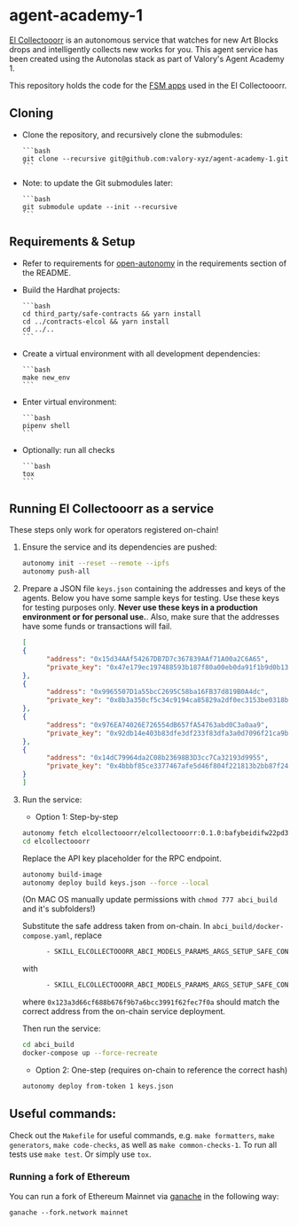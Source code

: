 
# agent-academy-1

[El Collectooorr](https://www.elcollectooorr.art/) is an autonomous service that watches for new Art Blocks drops and intelligently collects new works for you. This agent service has been created using the Autonolas stack as part of Valory's Agent Academy 1.

This repository holds the code for the [FSM apps](https://docs.autonolas.network/fsm_app_introduction) used in the El Collectooorr.

## Cloning

- Clone the repository, and recursively clone the submodules:

      ```bash
      git clone --recursive git@github.com:valory-xyz/agent-academy-1.git
      ```

- Note: to update the Git submodules later:

      ```bash
      git submodule update --init --recursive
      ```

## Requirements & Setup

- Refer to requirements for [open-autonomy](https://github.com/valory-xyz/open-autonomy) in the requirements section of the README.

- Build the Hardhat projects:

      ```bash
      cd third_party/safe-contracts && yarn install
      cd ../contracts-elcol && yarn install
      cd ../..
      ```

- Create a virtual environment with all development dependencies:

      ```bash
      make new_env
      ```

- Enter virtual environment:

      ```bash
      pipenv shell
      ```

- Optionally: run all checks 

      ```bash
      tox
      ```

## Running El Collectooorr as a service

These steps only work for operators registered on-chain!

1. Ensure the service and its dependencies are pushed:
      ```bash
      autonomy init --reset --remote --ipfs
      autonomy push-all
      ```

2. Prepare a JSON file `keys.json` containing the addresses and keys of the agents. Below you have some sample keys for testing. Use these keys for testing purposes only. **Never use these keys in a production environment or for personal use.**. Also, make sure that the addresses have some funds or transactions will fail.

      ```json
      [
      {
            "address": "0x15d34AAf54267DB7D7c367839AAf71A00a2C6A65",
            "private_key": "0x47e179ec197488593b187f80a00eb0da91f1b9d0b13f8733639f19c30a34926a"
      },
      {
            "address": "0x9965507D1a55bcC2695C58ba16FB37d819B0A4dc",
            "private_key": "0x8b3a350cf5c34c9194ca85829a2df0ec3153be0318b5e2d3348e872092edffba"
      },
      {
            "address": "0x976EA74026E726554dB657fA54763abd0C3a0aa9",
            "private_key": "0x92db14e403b83dfe3df233f83dfa3a0d7096f21ca9b0d6d6b8d88b2b4ec1564e"
      },
      {
            "address": "0x14dC79964da2C08b23698B3D3cc7Ca32193d9955",
            "private_key": "0x4bbbf85ce3377467afe5d46f804f221813b2bb87f24d81f60f1fcdbf7cbf4356"
      }
      ]
      ```

3. Run the service:

      - Option 1: Step-by-step

      ```bash
      autonomy fetch elcollectooorr/elcollectooorr:0.1.0:bafybeidifw22pd3asyglwrfkamhiho6q7pc3erasejwg6clshxplzr3smq --service
      cd elcollectooorr
      ```

      Replace the API key placeholder for the RPC endpoint.

      ```bash
      autonomy build-image
      autonomy deploy build keys.json --force --local
      ```

      (On MAC OS manually update permissions with `chmod 777 abci_build` and it's subfolders!)

      Substitute the safe address taken from on-chain. In `abci_build/docker-compose.yaml`, replace
      ```bash
            - SKILL_ELCOLLECTOOORR_ABCI_MODELS_PARAMS_ARGS_SETUP_SAFE_CONTRACT_ADDRESS=[]
      ```
      with
      ```bash
            - SKILL_ELCOLLECTOOORR_ABCI_MODELS_PARAMS_ARGS_SETUP_SAFE_CONTRACT_ADDRESS=["0x123a3d66cf688b676f9b7a6bcc3991f62fec7f0a"]
      ```
      where `0x123a3d66cf688b676f9b7a6bcc3991f62fec7f0a` should match the correct address from the on-chain service deployment.

      Then run the service:

      ``` bash
      cd abci_build
      docker-compose up --force-recreate
      ```

      - Option 2: One-step (requires on-chain to reference the correct hash)

      ```bash
      autonomy deploy from-token 1 keys.json
      ````

## Useful commands:

Check out the `Makefile` for useful commands, e.g. `make formatters`, `make generators`, `make code-checks`, as well
as `make common-checks-1`. To run all tests use `make test`. Or simply use `tox`.

### Running a fork of Ethereum

You can run a fork of Ethereum Mainnet via [ganache](https://github.com/trufflesuite/ganache) in the following way:
```
ganache --fork.network mainnet
```
